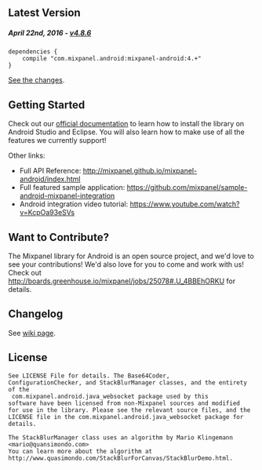 Latest Version 
--------------
##### _April 22nd, 2016_ - [v4.8.6](https://github.com/mixpanel/mixpanel-android/releases/tag/v4.8.6)

```
dependencies {
    compile "com.mixpanel.android:mixpanel-android:4.+"
}
```
[See the changes](https://github.com/mixpanel/mixpanel-android/releases/tag/v4.8.6).

Getting Started
---------------
Check out our [official documentation](https://mixpanel.com/help/reference/android) to learn how to install the library on Android Studio and Eclipse. You will also learn how to make use of all the features we currently support!

Other links:
* Full API Reference: http://mixpanel.github.io/mixpanel-android/index.html
* Full featured sample application: https://github.com/mixpanel/sample-android-mixpanel-integration
* Android integration video tutorial: https://www.youtube.com/watch?v=KcpOa93eSVs

Want to Contribute?
-------------------
The Mixpanel library for Android is an open source project, and we'd love to see your contributions!
We'd also love for you to come and work with us! Check out http://boards.greenhouse.io/mixpanel/jobs/25078#.U_4BBEhORKU for details.

Changelog
---------
See [wiki page](https://github.com/mixpanel/mixpanel-android/wiki/Changelog).

License
-------

```
See LICENSE File for details. The Base64Coder,
ConfigurationChecker, and StackBlurManager classes, and the entirety of the
 com.mixpanel.android.java_websocket package used by this
software have been licensed from non-Mixpanel sources and modified
for use in the library. Please see the relevant source files, and the
LICENSE file in the com.mixpanel.android.java_websocket package for details.

The StackBlurManager class uses an algorithm by Mario Klingemann <mario@quansimondo.com>
You can learn more about the algorithm at
http://www.quasimondo.com/StackBlurForCanvas/StackBlurDemo.html.
```
